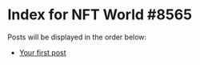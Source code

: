 # Index for NFT World #8565
Posts will be displayed in the order below:

- [Your first post](./001-first.md)

